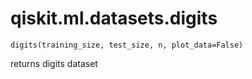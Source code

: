 <span id="qiskit-ml-datasets-digits" />

# qiskit.ml.datasets.digits

`digits(training_size, test_size, n, plot_data=False)`

returns digits dataset
